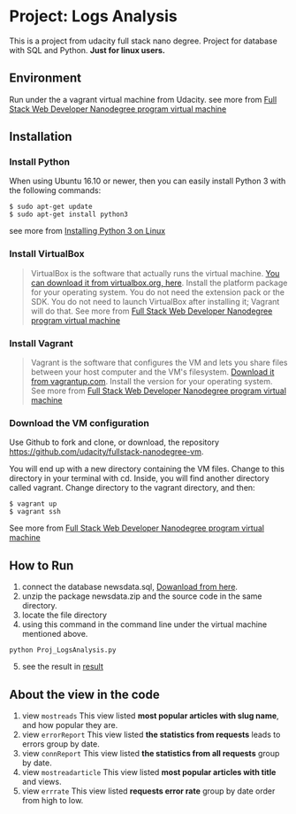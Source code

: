 # Project: Logs Analysis
This is a project from udacity full stack nano degree.
Project for database with SQL and Python. 
**Just for linux users.**

## Environment
Run under the a vagrant virtual machine from Udacity.
see more from [Full Stack Web Developer Nanodegree program virtual machine](https://github.com/udacity/fullstack-nanodegree-vm)

## Installation

### Install Python
When using Ubuntu 16.10 or newer, then you can easily install Python 3 with the following commands:
```
$ sudo apt-get update
$ sudo apt-get install python3 
```
see more from [Installing Python 3 on Linux](https://docs.python-guide.org/starting/install3/linux/)


### Install VirtualBox
> VirtualBox is the software that actually runs the virtual machine. [You can download it from virtualbox.org, here](https://www.virtualbox.org/wiki/Download_Old_Builds_5_1). Install the platform package for your operating system. You do not need the extension pack or the SDK. You do not need to launch VirtualBox after installing it; Vagrant will do that.
See more from [Full Stack Web Developer Nanodegree program virtual machine](https://github.com/udacity/fullstack-nanodegree-vm)

### Install Vagrant
> Vagrant is the software that configures the VM and lets you share files between your host computer and the VM's filesystem. [Download it from vagrantup.com](https://www.vagrantup.com/downloads.html). Install the version for your operating system.
See more from [Full Stack Web Developer Nanodegree program virtual machine](https://github.com/udacity/fullstack-nanodegree-vm)

### Download the VM configuration
Use Github to fork and clone, or download, the repository https://github.com/udacity/fullstack-nanodegree-vm.

You will end up with a new directory containing the VM files. Change to this directory in your terminal with cd. Inside, you will find another directory called vagrant. Change directory to the vagrant directory, and then:
```
$ vagrant up
$ vagrant ssh
```
See more from [Full Stack Web Developer Nanodegree program virtual machine](https://github.com/udacity/fullstack-nanodegree-vm)

## How to Run
1. connect the database newsdata.sql, [Dowanload from here](https://d17h27t6h515a5.cloudfront.net/topher/2016/August/57b5f748_newsdata/newsdata.zip).
2. unzip the package newsdata.zip and the source code in the same directory.
3. locate the file directory
4. using this command in the command line under the virtual machine mentioned above.
```
python Proj_LogsAnalysis.py
```
5. see the result in [result](https://github.com/tianxing-li/Project_Logs-Analysis/blob/master/result)

## About the view in the code
1. view `mostreads`
This view listed **most popular articles with slug name**, and how popular they are.
2. view `errorReport`
This view listed **the statistics from requests** leads to errors group by date.
3. view `connReport`
This view listed **the statistics from all requests** group by date.
4. view `mostreadarticle`
This view listed **most popular articles with title** and views.
5. view `errrate`
This view listed **requests error rate** group by date order from high to low.
